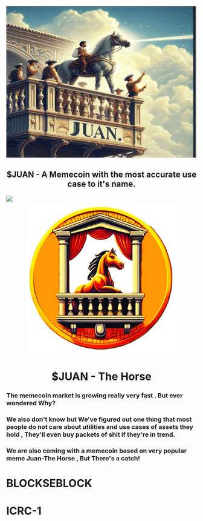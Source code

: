 <div align="center">
<img src="Juan_cover.jpeg" width="800" height="400">
<h2>$JUAN - A Memecoin with the most accurate use case to it's name.</h2>
</div>
<img src="https://user-images.githubusercontent.com/73097560/115834477-dbab4500-a447-11eb-908a-139a6edaec5c.gif">

<div align="center">
<img src="LOGO.png" width="400">
<h1>$JUAN - The Horse</h1>
</div>

<h3>The memecoin market is growing really very fast . But ever wondered Why?</h3>
<h3>We also don't know but We've figured out one thing that most people do not care about utilities and use cases of assets they hold , They'll even buy packets of shit if they're in trend. </h3>

<h3>We are also coming with a memecoin based on very popular meme Juan-The Horse , But There's a catch! </h3>

# BLOCKSEBLOCK
# ICRC-1
